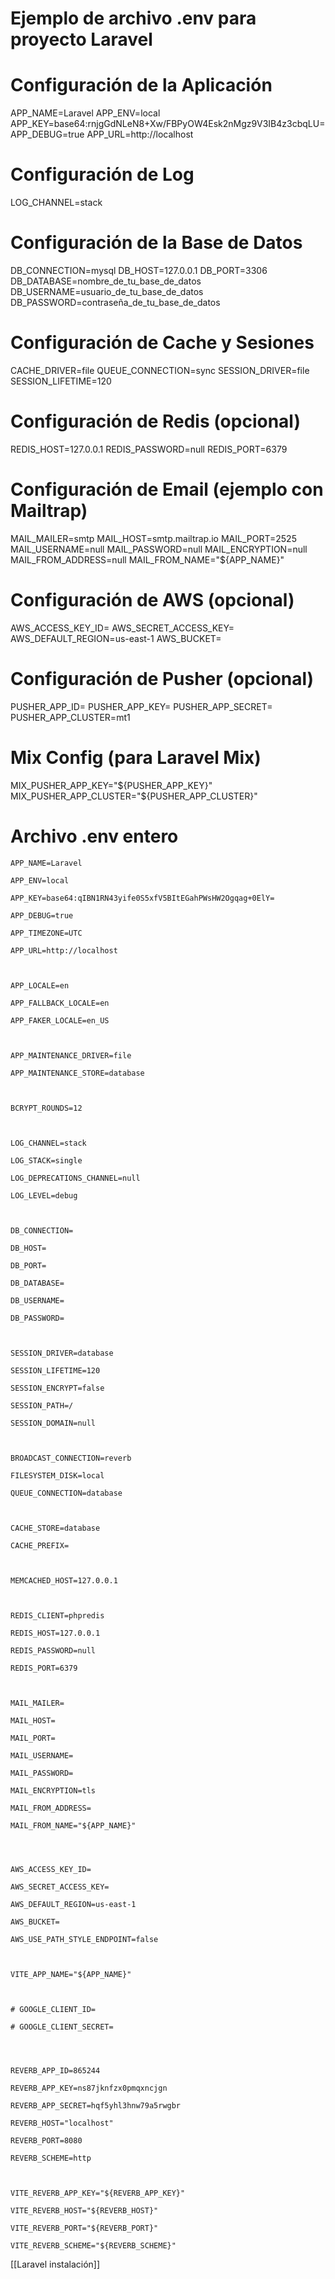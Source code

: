 # Ejemplo de archivo .env para proyecto Laravel

# Configuración de la Aplicación
APP_NAME=Laravel
APP_ENV=local
APP_KEY=base64:rnjgGdNLeN8+Xw/FBPyOW4Esk2nMgz9V3IB4z3cbqLU=
APP_DEBUG=true
APP_URL=http://localhost

# Configuración de Log
LOG_CHANNEL=stack

# Configuración de la Base de Datos
DB_CONNECTION=mysql
DB_HOST=127.0.0.1
DB_PORT=3306
DB_DATABASE=nombre_de_tu_base_de_datos
DB_USERNAME=usuario_de_tu_base_de_datos
DB_PASSWORD=contraseña_de_tu_base_de_datos

# Configuración de Cache y Sesiones
CACHE_DRIVER=file
QUEUE_CONNECTION=sync
SESSION_DRIVER=file
SESSION_LIFETIME=120

# Configuración de Redis (opcional)
REDIS_HOST=127.0.0.1
REDIS_PASSWORD=null
REDIS_PORT=6379

# Configuración de Email (ejemplo con Mailtrap)
MAIL_MAILER=smtp
MAIL_HOST=smtp.mailtrap.io
MAIL_PORT=2525
MAIL_USERNAME=null
MAIL_PASSWORD=null
MAIL_ENCRYPTION=null
MAIL_FROM_ADDRESS=null
MAIL_FROM_NAME="${APP_NAME}"

# Configuración de AWS (opcional)
AWS_ACCESS_KEY_ID=
AWS_SECRET_ACCESS_KEY=
AWS_DEFAULT_REGION=us-east-1
AWS_BUCKET=

# Configuración de Pusher (opcional)
PUSHER_APP_ID=
PUSHER_APP_KEY=
PUSHER_APP_SECRET=
PUSHER_APP_CLUSTER=mt1

# Mix Config (para Laravel Mix)
MIX_PUSHER_APP_KEY="${PUSHER_APP_KEY}"
MIX_PUSHER_APP_CLUSTER="${PUSHER_APP_CLUSTER}"

# Archivo .env entero

```
APP_NAME=Laravel

APP_ENV=local

APP_KEY=base64:qIBN1RN43yife0S5xfV5BItEGahPWsHW2Ogqag+0ElY=

APP_DEBUG=true

APP_TIMEZONE=UTC

APP_URL=http://localhost

  

APP_LOCALE=en

APP_FALLBACK_LOCALE=en

APP_FAKER_LOCALE=en_US

  

APP_MAINTENANCE_DRIVER=file

APP_MAINTENANCE_STORE=database

  

BCRYPT_ROUNDS=12

  

LOG_CHANNEL=stack

LOG_STACK=single

LOG_DEPRECATIONS_CHANNEL=null

LOG_LEVEL=debug

  

DB_CONNECTION= 

DB_HOST=

DB_PORT= 

DB_DATABASE= 

DB_USERNAME= 

DB_PASSWORD=

  

SESSION_DRIVER=database

SESSION_LIFETIME=120

SESSION_ENCRYPT=false

SESSION_PATH=/

SESSION_DOMAIN=null

  

BROADCAST_CONNECTION=reverb

FILESYSTEM_DISK=local

QUEUE_CONNECTION=database

  

CACHE_STORE=database

CACHE_PREFIX=

  

MEMCACHED_HOST=127.0.0.1

  

REDIS_CLIENT=phpredis

REDIS_HOST=127.0.0.1

REDIS_PASSWORD=null

REDIS_PORT=6379

  

MAIL_MAILER=

MAIL_HOST=

MAIL_PORT=

MAIL_USERNAME=

MAIL_PASSWORD=

MAIL_ENCRYPTION=tls

MAIL_FROM_ADDRESS=

MAIL_FROM_NAME="${APP_NAME}"

  
  

AWS_ACCESS_KEY_ID=

AWS_SECRET_ACCESS_KEY=

AWS_DEFAULT_REGION=us-east-1

AWS_BUCKET=

AWS_USE_PATH_STYLE_ENDPOINT=false

  

VITE_APP_NAME="${APP_NAME}"

  

# GOOGLE_CLIENT_ID=

# GOOGLE_CLIENT_SECRET=

  
  

REVERB_APP_ID=865244

REVERB_APP_KEY=ns87jknfzx0pmqxncjgn

REVERB_APP_SECRET=hqf5yhl3hnw79a5rwgbr

REVERB_HOST="localhost"

REVERB_PORT=8080

REVERB_SCHEME=http

  

VITE_REVERB_APP_KEY="${REVERB_APP_KEY}"

VITE_REVERB_HOST="${REVERB_HOST}"

VITE_REVERB_PORT="${REVERB_PORT}"

VITE_REVERB_SCHEME="${REVERB_SCHEME}"

```

[[Laravel instalación]]